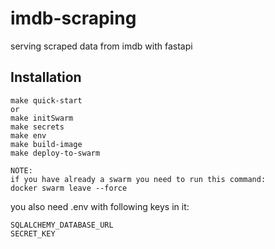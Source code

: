 # imdb-scraping
serving scraped data from imdb with fastapi

## Installation
```
make quick-start
or
make initSwarm
make secrets
make env
make build-image
make deploy-to-swarm

NOTE:
if you have already a swarm you need to run this command:
docker swarm leave --force
```

you also need .env with following keys in it:
```
SQLALCHEMY_DATABASE_URL
SECRET_KEY
```
